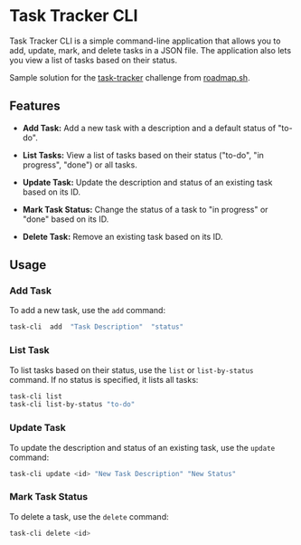 
# Task Tracker CLI

  

Task Tracker CLI is a simple command-line application that allows you to add, update, mark, and delete tasks in a JSON file. The application also lets you view a list of tasks based on their status.

Sample solution for the [task-tracker](https://roadmap.sh/projects/task-tracker) challenge from [roadmap.sh](https://roadmap.sh/).
  
## Features

  

-  **Add Task:** Add a new task with a description and a default status of "to-do".

-  **List Tasks:** View a list of tasks based on their status ("to-do", "in progress", "done") or all tasks.

-  **Update Task:** Update the description and status of an existing task based on its ID.

-  **Mark Task Status:** Change the status of a task to "in progress" or "done" based on its ID.

-  **Delete Task:** Remove an existing task based on its ID.

  

## Usage

  

### Add Task



To add a new task, use the `add` command:

  

```bash
task-cli  add  "Task Description"  "status"
```
### List Task



To list tasks based on their status, use the `list` or `list-by-status` command. If no status is specified, it lists all tasks:
```bash
task-cli list
task-cli list-by-status "to-do"
```
### Update Task

To update the description and status of an existing task, use the `update` command:

```bash
task-cli update <id> "New Task Description" "New Status"
```
### Mark Task Status

To delete a task, use the `delete` command:
```bash
task-cli delete <id>
```
